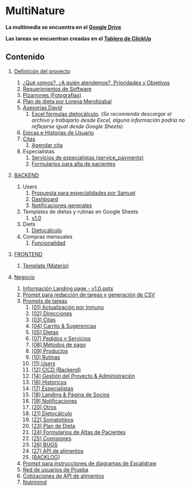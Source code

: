 # MultiNature

**La multimedia se encuentra en el [Google Drive](https://drive.google.com/drive/folders/1cwJvfCM1wVJkn_u9QfFUjZUTU_ccIsdU?hl=es)**

**Las tareas se encuentran creadas en el [Tablero de ClickUp](https://app.clickup.com/9011834369/v/o/5-90115276863-28?pr=90113420950)**

## Contenido

1. [Definición del proyecto](1.%20Definicion%20del%20proyecto/README.md)

   1. [¿Qué somos?, ¿A quién atendemos?, Prioridades y Objetivos](./1.%20Definicion%20del%20proyecto/nosotros/nosotros.md)
   2. [Requerimientos de Software](https://docs.google.com/document/d/1RmOMpKeZ9XW2bLhkbv60YhoURoQoVh6NG7p35GC2HfY/edit?tab=t.0#heading=h.ch0ua7wmgt2e)
   3. [Pizarrones (Fotografías)](https://drive.google.com/drive/folders/1xzSU2FvYMJ0FUUQ61IK06SSVKvtlDxv4?hl=es)
   4. [Plan de dieta por Lorena Mendizabal](https://drive.google.com/drive/folders/1xo10DQko5NIA4IcDTyH213Qk4CWEk86f?hl=es)
   5. [Asesorías David](https://drive.google.com/drive/folders/1XLMn-3zAtnoJp-h9YuRxb90oBlFK3Xw3?hl=es)
      1. [Excel fórmulas dietocálculo](https://docs.google.com/spreadsheets/d/1s78fjfSze-kaOj6Tkxzc-PolM9R1wRvm/edit?gid=622333526#gid=622333526).
         (_Se recomienda descargar el archivo y trabajarlo desde Excel, alguna información podría no reflejarse igual desde Google Sheets_)
   6. [Epicas e Historias de Usuario](./1.%20Definicion%20del%20proyecto/epics&UserStories.png)
   7. [Citas](./1.%20Definicion%20del%20proyecto/citas.md)
      1. [Agendar cita](./1.%20Definicion%20del%20proyecto/agendarCita.png)
   8. Especialistas
      1. [Servicios de especialistas (service_payments)](./1.%20Definicion%20del%20proyecto/servicios.png)
      2. [Formularios para alta de pacientes](./1.%20Definicion%20del%20proyecto/formulariosAltaPacientes.md)

2. [BACKEND](./2.%20BACKEND/README.md)

   1. Users
      1. [Propuesta para especialidades por Samuel](2.%20BACKEND/2.1.%20Users/propuestaParaEspecialidadesPorSamuel.md)
      2. [Dashboard](./2.%20BACKEND/2.1.%20Users/dashboard.md)
      2. [Notificaciones generales](./2.%20BACKEND/2.1.%20Users/sendNotifications.md)
   2. Templates de dietas y rutinas en Google Sheets
      1. [v1.0](https://drive.google.com/drive/folders/1k8ewAPPuL3iLdtA_D-K657mLd6s_fZ8F?hl=es)
   3. Diets
      1. [Dietocálculo](./2.%20BACKEND/2.2.%20Diets/dietCalculation.md)
   4. Compras mensuales
      1. [Funcionalidad](./2.%20BACKEND/2.3.ComprasMensuales/funcionalidadCompraMensual.md)

3. [FRONTEND](./3.%20FRONTEND/README.md)

   1. [Template (Materio)](https://drive.google.com/drive/folders/1s18xBtu_Lr_UXC78rAHNnpBERNfTjTBR)

4. [Negocio](./4.%20Negocio/README.md)
   1. [Información Landing page - v1.0.pptx](https://docs.google.com/presentation/d/1RVrquVY3e3JVPRQHY2QF3gE5zH37i3OD/edit?usp=drive_web&ouid=115463368008145921571&rtpof=true)
   2. [Prompt para redacción de tareas y generación de CSV](./4.%20Negocio/promptRedaccionDeTareas.md)
   3. [Prompts de tareas](./4.%20Negocio/promptsDeTareas/)
      1. [[01] Actualización por Inmuno](./4.%20Negocio/promptsDeTareas/[01]ActualizacionPorInmuno.md)
      2. [[02] Direcciones](./4.%20Negocio/promptsDeTareas/[02]Direcciones.md)
      3. [[03] Citas](./4.%20Negocio/promptsDeTareas/[03]Citas.md)
      4. [[04] Carrito & Sugerencias](./4.%20Negocio/promptsDeTareas/[04]Carrito&Sugerencias.md)
      5. [[05] Dietas](./4.%20Negocio/promptsDeTareas/[05]Dietas.md)
      6. [[07] Pedidos y Servicios](./4.%20Negocio/promptsDeTareas/[07]Pedidos&Servicios.md)
      7. [[08] Métodos de pago](./4.%20Negocio/promptsDeTareas/[08]MetodosDePago.md)
      8. [[09] Productos](./4.%20Negocio/promptsDeTareas/[09]Productos.md)
      9. [[10] Rutinas](./4.%20Negocio/promptsDeTareas/[10]Rutinas.md)
      10. [[11] Users](./4.%20Negocio/promptsDeTareas/[11]Users.md)
      11. [[12] CICD (Backend)](./4.%20Negocio/promptsDeTareas/[12]CICD.md)
      12. [[14] Gestión del Proyecto & Administración](./4.%20Negocio/promptsDeTareas/[14]GestionDelProyecto&Administracion.md)
      13. [[16] Históricos](./4.%20Negocio/promptsDeTareas/[16]Historicos.md)
      14. [[17] Especialistas](./4.%20Negocio/promptsDeTareas/[17]Especialistas.md)
      15. [[18] Landing & Página de Socios](./4.%20Negocio/promptsDeTareas/[18]Landing&PaginaDeSocios.md)
      16. [[19] Notificaciones](./4.%20Negocio/promptsDeTareas/[19]Notificaciones.md)
      17. [[20] Otros](./4.%20Negocio/promptsDeTareas/[20]Otros.md)
      18. [[21] Dietocálculo](./4.%20Negocio/promptsDeTareas/[21]Dietocalculo.md)
      19. [[22] Somatotipos](./4.%20Negocio/promptsDeTareas/[22]Somatotipos.md)
      20. [[23] Plan de Dieta](./4.%20Negocio/promptsDeTareas/[23]PlanDeDieta.md])
      21. [[24] Formularios de Altas de Pacientes](./4.%20Negocio/promptsDeTareas/[24]FormulariosDeAltasDePacientes.md)
      22. [[25] Comisiones](./4.%20Negocio/promptsDeTareas/[25]Comisiones.md)
      23. [[26] BUGS](./4.%20Negocio/promptsDeTareas/[26]BUGS.md)
      24. [[27] API de alimentos](./4.%20Negocio/promptsDeTareas/[27]APIDeAlimentos.md)
      25. [[BACKLOG]](./4.%20Negocio/promptsDeTareas/[BACKLOG].md)
   4. [Prompt para instrucciones de diagramas de Excalidraw](./4.%20Negocio/propmtDiagramasDeExcalidraw.md)
   5. [Red de usuarios de Prueba](./4.%20Negocio/redDeUsuariosDePrueba.png)
   6. [Cotizaciones de API de alimentos](https://docs.google.com/spreadsheets/d/1JeiPtQWeF2uLBE1RfwcXrMesc1mnqNiC7EC6lY87YIg/edit?gid=1883683087#gid=1883683087)
   7. [Nutrimind](https://www.nutrimind.net/page/software_de_nutricion_videos)
